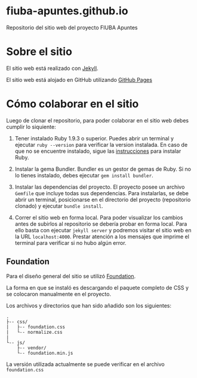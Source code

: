 fiuba-apuntes.github.io
=======================

Repositorio del sitio web del proyecto FIUBA Apuntes

# Sobre el sitio
El sitio web está realizado con [Jekyll](http://jekyllrb.com/).

El sitio web está alojado en GitHub utilizando [GitHub Pages](https://pages.github.com/)

# Cómo colaborar en el sitio
Luego de clonar el repositorio, para poder colaborar en el sitio web debes cumplir lo siquiente:

1. Tener instalado Ruby 1.9.3 o superior. Puedes abrir un terminal y ejecutar `ruby --version` para verificar la version instalada. En caso de que no se encuentre instalado, sigue las [instrucciones](https://www.ruby-lang.org/es/downloads/) para instalar Ruby.

2. Instalar la gema Bundler. Bundler es un gestor de gemas de Ruby. Si no lo tienes instalado, debes ejecutar `gem install bundler`.

3. Instalar las dependencias del proyecto. El proyecto posee un archivo `Gemfile` que incluye todas sus dependencias. Para instalarlas, se debe abrir un terminal, posicionarse en el directorio del proyecto (repositorio clonado) y ejecutar `bundle install`.

4. Correr el sitio web en forma local. Para poder visualizar los cambios antes de subirlos al repositorio se debería probar en forma local. Para ello basta con ejecutar `jekyll server` y podremos visitar el sitio web en la URL `localhost:4000`. Prestar atención a los mensajes que imprime el terminal para verificar si no hubo algún error.

## Foundation
Para el diseño general del sitio se utilizó [Foundation](http://foundation.zurb.com).

La forma en que se instaló es descargando el paquete completo de CSS y se colocaron manualmente en el proyecto.

Los archivos y directorios que han sido añadido son los siguientes:

```
.
├-- css/
|   ├-- foundation.css
|   └-- normalize.css
|
└-- js/
    ├-- vendor/
    └-- foundation.min.js 
```

La versión utilizada actualmente se puede verificar en el archivo `foundation.css`